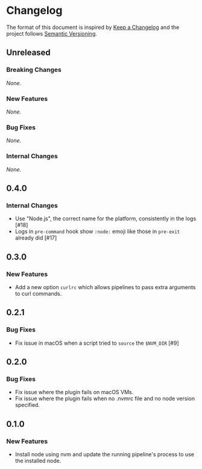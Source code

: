 # Changelog

The format of this document is inspired by [Keep a Changelog](https://keepachangelog.com/en/1.0.0/) and the project follows [Semantic Versioning](https://semver.org/spec/v2.0.0.html).

<!-- This is a comment, you won't see it when GitHub renders the Markdown file.

When releasing a new version:

1. Update the `## Unreleased` header to `## <version_number>`
2. Remove any empty section (those with `_None._`)
3. Add a new "Unreleased" section for the next iteration, by copy/pasting the following template:

## Unreleased

### Breaking Changes

_None._

### New Features

_None._

### Bug Fixes

_None._

### Internal Changes

_None._

-->

## Unreleased

### Breaking Changes

_None._

### New Features

_None._

### Bug Fixes

_None._

### Internal Changes

_None._

## 0.4.0

### Internal Changes

* Use "Node.js", the correct name for the platform, consistently in the logs [#18]
* Logs in `pre-command` hook show `:node:` emoji like those in `pre-exit` already did [#17]

## 0.3.0

### New Features

* Add a new option `curlrc` which allows pipelines to pass extra arguments to curl commands.

## 0.2.1

### Bug Fixes

* Fix issue in macOS when a script tried to `source` the `$NVM_DIR` [#9]

## 0.2.0

### Bug Fixes

* Fix issue where the plugin fails on macOS VMs.
* Fix issue where the plugin fails when no .nvmrc file and no node version specified.

## 0.1.0

### New Features

* Install node using nvm and update the running pipeline's process to use the installed node.
